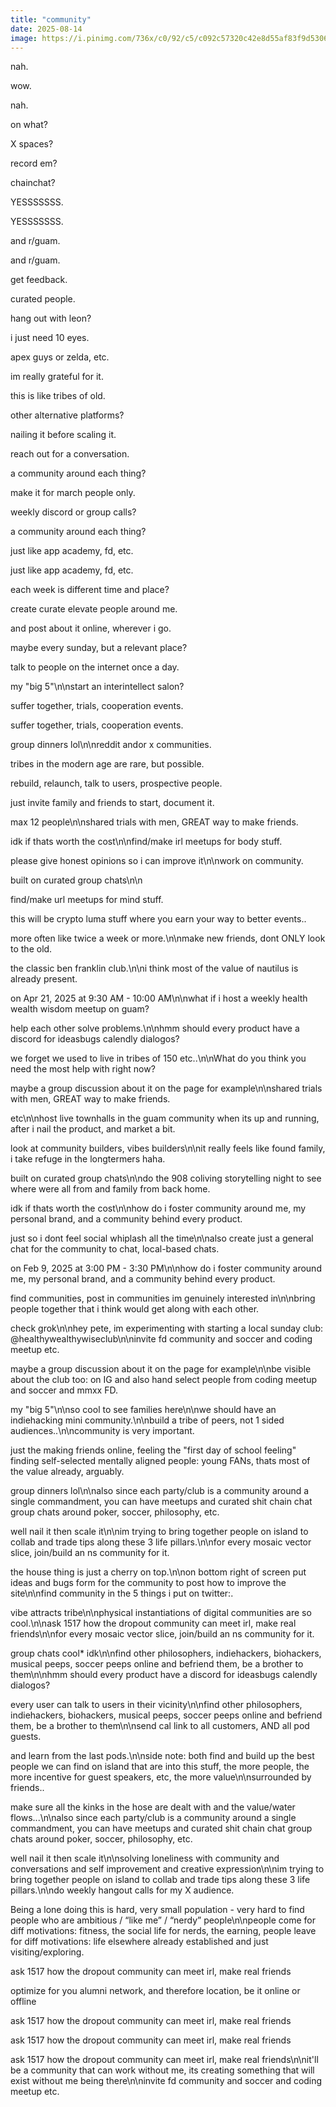 ```yaml
---
title: "community"
date: 2025-08-14
image: https://i.pinimg.com/736x/c0/92/c5/c092c57320c42e8d55af83f9d5306314.jpg
---
```


nah.

wow.

nah.

on what?

X spaces?

record em?

chainchat?

YESSSSSSS.

YESSSSSSS.

and r/guam.

and r/guam.

get feedback.

curated people.

hang out with leon?

i just need 10 eyes.

apex guys or zelda, etc.

im really grateful for it.

this is like tribes of old.

other alternative platforms?

nailing it before scaling it.

reach out for a conversation.

a community around each thing?

make it for march people only.

weekly discord or group calls?

a community around each thing?

just like app academy, fd, etc.

just like app academy, fd, etc.

each week is different time and place?

create curate elevate people around me.

and post about it online, wherever i go.

maybe every sunday, but a relevant place?

talk to people on the internet once a day.

my "big 5"\n\nstart an interintellect salon?

suffer together, trials, cooperation events.

suffer together, trials, cooperation events.

group dinners lol\n\nreddit andor x communities.

tribes in the modern age are rare, but possible.

rebuild, relaunch, talk to users, prospective people.

just invite family and friends to start, document it.

max 12 people\n\nshared trials with men, GREAT way to make friends.

idk if thats worth the cost\n\nfind/make irl meetups for body stuff.

please give honest opinions so i can improve it\n\nwork on community.

built on curated group chats\n\n

find/make url meetups for mind stuff.

this will be crypto luma stuff where you earn your way to better events..

more often like twice a week or more.\n\nmake new friends, dont ONLY look to the old.

the classic ben franklin club.\n\ni think most of the value of nautilus is already present.

on Apr 21, 2025 at 9:30 AM - 10:00 AM\n\nwhat if i host a weekly health wealth wisdom meetup on guam?

help each other solve problems.\n\nhmm should every product have a discord for ideasbugs calendly dialogos?

we forget we used to live in tribes of 150 etc..\n\nWhat do you think you need the most help with right now?

maybe a group discussion about it on the page for example\n\nshared trials with men, GREAT way to make friends.

etc\n\nhost live townhalls in the guam community when its up and running, after i nail the product, and market a bit.

look at community builders, vibes builders\n\nit really feels like found family, i take refuge in the longtermers haha.

built on curated group chats\n\ndo the 908 coliving storytelling night to see where were all from and family from back home.

idk if thats worth the cost\n\nhow do i foster community around me, my personal brand, and a community behind every product.

just so i dont feel social whiplash all the time\n\nalso create just a general chat for the community to chat, local-based chats.

on Feb 9, 2025 at 3:00 PM - 3:30 PM\n\nhow do i foster community around me, my personal brand, and a community behind every product.

find communities, post in communities im genuinely interested in\n\nbring people together that i think would get along with each other.

check grok\n\nhey pete, im experimenting with starting a local sunday club: @healthywealthywiseclub\n\ninvite fd community and soccer and coding meetup etc.

maybe a group discussion about it on the page for example\n\nbe visible about the club too: on IG and also hand select people from coding meetup and soccer and mmxx FD.

my "big 5"\n\nso cool to see families here\n\nwe should have an indiehacking mini community.\n\nbuild a tribe of peers, not 1 sided audiences..\n\ncommunity is very important.

just the making friends online, feeling the "first day of school feeling" finding self-selected mentally aligned people: young FANs, thats most of the value already, arguably.

group dinners lol\n\nalso since each party/club is a community around a single commandment, you can have meetups and curated shit chain chat group chats around poker, soccer, philosophy, etc.

well nail it then scale it\n\nim trying to bring together people on island to collab and trade tips along these 3 life pillars.\n\nfor every mosaic vector slice, join/build an ns community for it.

the house thing is just a cherry on top.\n\non bottom right of screen put ideas and bugs form for the community to post how to improve the site\n\nfind community in the 5 things i put on twitter:.

vibe attracts tribe\n\nphysical instantiations of digital communities are so cool.\n\nask 1517 how the dropout community can meet irl, make real friends\n\nfor every mosaic vector slice, join/build an ns community for it.

group chats cool* idk\n\nfind other philosophers, indiehackers, biohackers, musical peeps, soccer peeps online and befriend them, be a brother to them\n\nhmm should every product have a discord for ideasbugs calendly dialogos?

every user can talk to users in their vicinity\n\nfind other philosophers, indiehackers, biohackers, musical peeps, soccer peeps online and befriend them, be a brother to them\n\nsend cal link to all customers, AND all pod guests.

and learn from the last pods.\n\nside note: both find and build up the best people we can find on island that are into this stuff, the more people, the more incentive for guest speakers, etc, the more value\n\nsurrounded by friends..

make sure all the kinks in the hose are dealt with and the value/water flows...\n\nalso since each party/club is a community around a single commandment, you can have meetups and curated shit chain chat group chats around poker, soccer, philosophy, etc.

well nail it then scale it\n\nsolving loneliness with community and conversations and self improvement and creative expression\n\nim trying to bring together people on island to collab and trade tips along these 3 life pillars.\n\ndo weekly hangout calls for my X audience.

Being a lone doing this is hard, very small population - very hard to find people who are ambitious / “like me” / “nerdy” people\n\npeople come for diff motivations: fitness, the social life for nerds, the earning, people leave for diff motivations: life elsewhere already established and just visiting/exploring.

ask 1517 how the dropout community can meet irl, make real friends

optimize for you alumni network, and therefore location, be it online or offline

ask 1517 how the dropout community can meet irl, make real friends

ask 1517 how the dropout community can meet irl, make real friends

ask 1517 how the dropout community can meet irl, make real friends\n\nit'll be a community that can work without me, its creating something that will exist without me being there\n\ninvite fd community and soccer and coding meetup etc.
